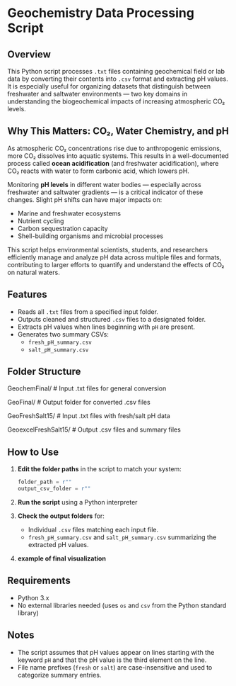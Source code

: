 # Geochemistry Data Processing Script

## Overview

This Python script processes `.txt` files containing geochemical field or lab data by converting their contents into `.csv` format and extracting pH values. It is especially useful for organizing datasets that distinguish between freshwater and saltwater environments — two key domains in understanding the biogeochemical impacts of increasing atmospheric CO₂ levels.

## Why This Matters: CO₂, Water Chemistry, and pH

As atmospheric CO₂ concentrations rise due to anthropogenic emissions, more CO₂ dissolves into aquatic systems. This results in a well-documented process called **ocean acidification** (and freshwater acidification), where CO₂ reacts with water to form carbonic acid, which lowers pH.

Monitoring **pH levels** in different water bodies — especially across freshwater and saltwater gradients — is a critical indicator of these changes. Slight pH shifts can have major impacts on:

- Marine and freshwater ecosystems
- Nutrient cycling
- Carbon sequestration capacity
- Shell-building organisms and microbial processes

This script helps environmental scientists, students, and researchers efficiently manage and analyze pH data across multiple files and formats, contributing to larger efforts to quantify and understand the effects of CO₂ on natural waters.

## Features

- Reads all `.txt` files from a specified input folder.
- Outputs cleaned and structured `.csv` files to a designated folder.
- Extracts pH values when lines beginning with `pH` are present.
- Generates two summary CSVs:
  - `fresh_pH_summary.csv`
  - `salt_pH_summary.csv`

## Folder Structure

GeochemFinal/ # Input .txt files for general conversion

GeoFinal/ # Output folder for converted .csv files

GeoFreshSalt15/ # Input .txt files with fresh/salt pH data

GeoexcelFreshSalt15/ # Output .csv files and summary files


## How to Use

1. **Edit the folder paths** in the script to match your system:

    ```python
    folder_path = r""
    output_csv_folder = r""
    ```

2. **Run the script** using a Python interpreter

3. **Check the output folders** for:
    - Individual `.csv` files matching each input file.
    - `fresh_pH_summary.csv` and `salt_pH_summary.csv` summarizing the extracted pH values.
  
4. **example of final visualization**

## Requirements

- Python 3.x
- No external libraries needed (uses `os` and `csv` from the Python standard library)

## Notes

- The script assumes that pH values appear on lines starting with the keyword `pH` and that the pH value is the third element on the line.
- File name prefixes (`fresh` or `salt`) are case-insensitive and used to categorize summary entries.

